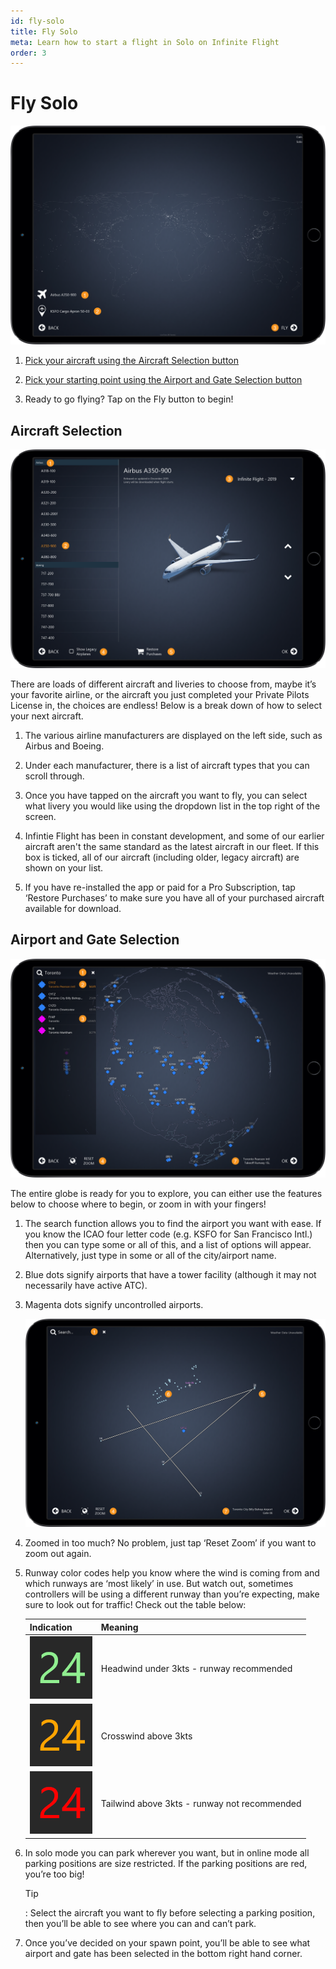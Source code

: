 ```yaml
---
id: fly-solo
title: Fly Solo
meta: Learn how to start a flight in Solo on Infinite Flight
order: 3
---
```


# Fly Solo

![Solo Page](_images/manual/frames/fly-solo.png)



1. [Pick your aircraft using the Aircraft Selection button](#aircraft-selection)

   

2. [Pick your starting point using the Airport and Gate Selection button](#airport-and-gate-selection)

   

3. Ready to go flying? Tap on the Fly button to begin!

 

## Aircraft Selection

![Aircraft Page](_images/manual/frames/aircraft-page.png)



There are loads of different aircraft and liveries to choose from, maybe it’s your favorite airline, or the aircraft you just completed your Private Pilots License in, the choices are endless! Below is a break down of how to select your next aircraft.



1. The various airline manufacturers are displayed on the left side, such as Airbus and Boeing.

   

2. Under each manufacturer, there is a list of aircraft types that you can scroll through.

   

3. Once you have tapped on the aircraft you want to fly, you can select what livery you would like using the dropdown list in the top right of the screen.

   

4. Infintie Flight has been in constant development, and some of our earlier aircraft aren't the same standard as the latest aircraft in our fleet. If this box is ticked, all of our aircraft (including older, legacy aircraft) are shown on your list.

   

5. If you have re-installed the app or paid for a Pro Subscription, tap ‘Restore Purchases’ to make sure you have all of your purchased aircraft available for download.

 

## Airport and Gate Selection

![Map Zoomed Out](_images/manual/frames/map-zoomed-out.png)



The entire globe is ready for you to explore, you can either use the features below to choose where to begin, or zoom in with your fingers!

 

1. The search function allows you to find the airport you want with ease. If you know the ICAO four letter code (e.g. KSFO for San Francisco Intl.) then you can type some or all of this, and a list of options will appear. Alternatively, just type in some or all of the city/airport name. 

   

2. Blue dots signify airports that have a tower facility (although it may not necessarily have active ATC).

 

3. Magenta dots signify uncontrolled airports.

   ![Map Zoomed In](_images/manual/frames/map-zoomed-in.png)

   

4. Zoomed in too much? No problem, just tap ‘Reset Zoom’ if you want to zoom out again.

   

5. Runway color codes help you know where the wind is coming from and which runways are ‘most likely’ in use. But watch out, sometimes controllers will be using a different runway than you’re expecting, make sure to look out for traffic! Check out the table below:

    | Indication                                                 | Meaning                                      |
    | ---------------------------------------------------------- | -------------------------------------------- |
    | ![Green Runway](_images/manual/tables/weather-green.png)   | Headwind under 3kts - runway recommended     |
    | ![Orange Runway](_images/manual/tables/weather-orange.png) | Crosswind above 3kts                         |
    | ![Red Runway](_images/manual/tables/weather-red.png)       | Tailwind above 3kts - runway not recommended |

    

6. In solo mode you can park wherever you want, but in online mode all parking positions are size restricted. If the parking positions are red, you’re too big! 

    

    Tip

    : Select the aircraft you want to fly before selecting a parking position, then you’ll be able to see where you can and can’t park.

    

7. Once you’ve decided on your spawn point, you’ll be able to see what airport and gate has been selected in the bottom right hand corner.

 


